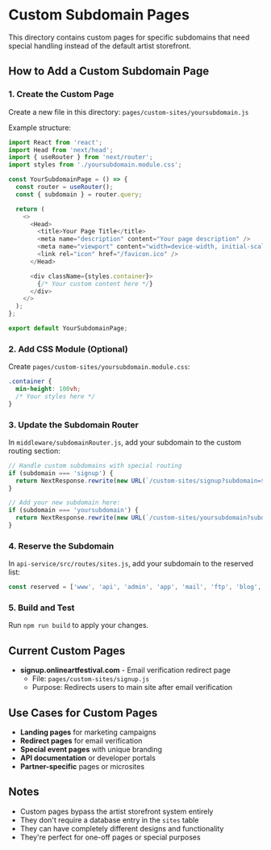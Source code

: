 # Custom Subdomain Pages

This directory contains custom pages for specific subdomains that need special handling instead of the default artist storefront.

## How to Add a Custom Subdomain Page

### 1. Create the Custom Page

Create a new file in this directory: `pages/custom-sites/yoursubdomain.js`

Example structure:
```javascript
import React from 'react';
import Head from 'next/head';
import { useRouter } from 'next/router';
import styles from './yoursubdomain.module.css';

const YourSubdomainPage = () => {
  const router = useRouter();
  const { subdomain } = router.query;

  return (
    <>
      <Head>
        <title>Your Page Title</title>
        <meta name="description" content="Your page description" />
        <meta name="viewport" content="width=device-width, initial-scale=1" />
        <link rel="icon" href="/favicon.ico" />
      </Head>

      <div className={styles.container}>
        {/* Your custom content here */}
      </div>
    </>
  );
};

export default YourSubdomainPage;
```

### 2. Add CSS Module (Optional)

Create `pages/custom-sites/yoursubdomain.module.css`:
```css
.container {
  min-height: 100vh;
  /* Your styles here */
}
```

### 3. Update the Subdomain Router

In `middleware/subdomainRouter.js`, add your subdomain to the custom routing section:

```javascript
// Handle custom subdomains with special routing
if (subdomain === 'signup') {
  return NextResponse.rewrite(new URL(`/custom-sites/signup?subdomain=${subdomain}`, req.url));
}

// Add your new subdomain here:
if (subdomain === 'yoursubdomain') {
  return NextResponse.rewrite(new URL(`/custom-sites/yoursubdomain?subdomain=${subdomain}`, req.url));
}
```

### 4. Reserve the Subdomain

In `api-service/src/routes/sites.js`, add your subdomain to the reserved list:

```javascript
const reserved = ['www', 'api', 'admin', 'app', 'mail', 'ftp', 'blog', 'shop', 'store', 'signup', 'yoursubdomain'];
```

### 5. Build and Test

Run `npm run build` to apply your changes.

## Current Custom Pages

- **signup.onlineartfestival.com** - Email verification redirect page
  - File: `pages/custom-sites/signup.js`
  - Purpose: Redirects users to main site after email verification

## Use Cases for Custom Pages

- **Landing pages** for marketing campaigns
- **Redirect pages** for email verification
- **Special event pages** with unique branding
- **API documentation** or developer portals
- **Partner-specific** pages or microsites

## Notes

- Custom pages bypass the artist storefront system entirely
- They don't require a database entry in the `sites` table
- They can have completely different designs and functionality
- They're perfect for one-off pages or special purposes 